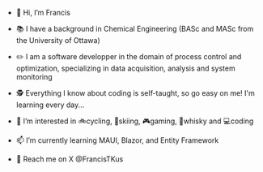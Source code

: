 - 👋 Hi, I’m Francis

- 📚 I have a background in Chemical Engineering (BASc and MASc from the University of Ottawa)

- ✏️ I am a software developper in the domain of process control and optimization, specializing in data acquisition, analysis and system monitoring

- 🕵️ Everything I know about coding is self-taught, so go easy on me! I'm learning every day...

- 👀 I’m interested in 🚲cycling, 🎿skiing, 🎮gaming, 🥃whisky and 💻coding

- 📫 I’m currently learning MAUI, Blazor, and Entity Framework

- 📧 Reach me on X @FrancisTKus

<!---
ftkus/ftkus is a ✨ special ✨ repository because its `README.md` (this file) appears on your GitHub profile.
You can click the Preview link to take a look at your changes.
--->
